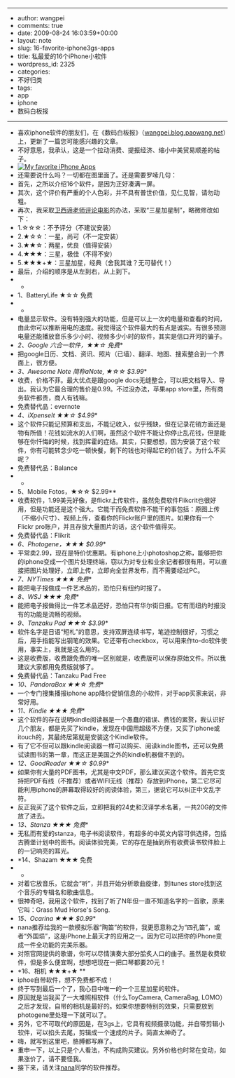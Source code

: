 - --
- author: wangpei
- comments: true
- date: 2009-08-24 16:03:59+00:00
- layout: note
- slug: 16-favorite-iphone3gs-apps
- title: 私最爱的16个iPhone小软件
- wordpress_id: 2325
- categories:
- 不好归类
- tags:
- app
- iphone
- 数码白板报
- --
- 喜欢iphone软件的朋友们，在《数码白板报》（[wangpei.blog.paowang.net](http://wangpei.blog.paowang.net/)）上，更新了一篇您可能感兴趣的文章。
- 不好意思，我承认，这是一个拉动消费、提振经济、缩小中美贸易顺差的帖子。
- [![My favorite iPhone Apps](http://farm4.static.flickr.com/3446/3852908572_6c848b82d5_o.png)](http://www.flickr.com/photos/lookoo/3852908572/)
- 还需要说什么吗？一切都在图里面了。还是需要罗嗦几句：
- 首先，之所以介绍16个软件，是因为正好凑满一屏。
- 其次，这个评价有严重的个人色彩，并不具有普世价值，见仁见智，请勿动粗。
- 再次，我采取[卫西谛老师评论电影](http://vcd.cinepedia.cn/?p=930)的办法，采取“三星加星制”，略微修改如下：
- 1.☆☆☆：不予评分（不建议安装）
- 2.★☆☆：一星，尚可（不一定安装）
- 3.★★☆：两星，优良（值得安装）
- 4.★★★：三星，极佳（不得不安）
- 5.★★★+★：三星加星，经典（舍我其谁？无可替代！）
- 最后，介绍的顺序是从左到右，从上到下。
- *
- 1、BatteryLife ★☆☆ 免费
- *
- 电量显示软件。没有特别强大的功能，但是可以上一次的电量和查看的时间，由此你可以推断用电的速度。我觉得这个软件最大的有点是诚实。有很多预测电量还能播放音乐多少小时、视频多少小时的软件，其实是信口开河的骗子。
- *2、Google 六合一软件，★★☆ 免费**
- 把google日历、文档、资讯、照片（已墙）、翻译、地图、搜索整合到一个界面上，很方便。
- *3、Awesome Note 简称aNote, ★☆☆  $3.99**
- 收费，价格不菲。最大优点是跟google docs无缝整合，可以把文档导入、导出。我认为它最合理的售价是0.99。不过没办法，苹果app store里，所有商务软件都贵，商人有钱嘛。
- 免费替代品：evernote
- *4、iXpenseIt ★★☆ $4.99**
- 这个软件只能记预算和支出，不能记收入，似乎残缺，但在记录花销方面还是物有所值！花钱如流水的人们啊，虽然这个软件不能让你停止乱花钱，但是能够在你忏悔的时候，找到挥霍的症结。其实，只要想想，因为安装了这个软件，你有可能转念少吃一顿快餐，剩下的钱也对得起它的价钱了。为什么不买呢？
- 免费替代品：Balance
- *
- 5、Mobile Fotos，★☆☆ $2.99**
- 收费软件，1.99美元好像，是flickr上传软件，虽然免费软件Flikcrit也很好用，但是功能还是这个强大。它能干而免费软件不能干的事包括：原图上传（不缩小尺寸）、视频上传，查看你的Flickr账户里的图片。如果你有一个Flickr pro账户，并且存放大量图片的话，这个软件值得买。
- 免费替代品：Flikrit
- *6、Photogene，★★★ $0.99**
- 平常卖2.99，现在是特价优惠期。有iphone上小photoshop之称，能够把你的iphone变成一个图片处理终端，窃以为对专业和业余记者都很有用。可以直接把图片处理好，立即上传，立即向全世界发布，而不需要经过PC。
- *7、NYTimes ★★★ 免费**
- 能把电子报做成一件艺术品的，恐怕只有纽约时报了。
- *8、WSJ ★★★ 免费**
- 能把电子报做得比一件艺术品还好，恐怕只有华尔街日报。它有而纽约时报没有的功能是流畅的视频。
- *9、Tanzaku Pad ★★☆ $3.99**
- 软件名字是日语“短札”的意思，支持双屏连续书写，笔迹控制很好，习惯之后，用手指能写出钢笔的效果。它还带有checkbox，可以用来作to-do软件使用，事实上，我就是这么用的。
- 这是收费版，收费跟免费的唯一区别就是，收费版可以保存原始文件。所以我建议大家都用免费版就够了。
- 免费替代品：Tanzaku Pad Free
- *10、PandoraBox ★★☆ 免费**
- 一个专门搜集播报iphone app降价促销信息的小软件，对于app买家来说，非常好用。
- *11、Kindle ★★★ 免费**
- 这个软件的存在说明kindle阅读器是一个愚蠢的错误、费钱的累赘，我认识好几个朋友，都是先买了kindle，发现在中国用超级不方便，又买了iphone或itouch的，其最终居第就是安装这个Kindle软件。
- 有了它不但可以跟kindle阅读器一样可以购买、阅读kindle图书，还可以免费试读图书的第一章，而这正是美国之外的kindle机器做不到的。
- *12、GoodReader ★★☆ $0.99**
- 如果你有大量的PDF图书，尤其是中文PDF，那么建议买这个软件。首先它支持把PDF有线（不推荐）或者WIFI无线（推荐）存放到iPhone，第二它尽可能利用iphone的屏幕取得较好的阅读体验，第三，据说它可以纠正中文乱字符。
- 反正我买了这个软件之后，立即把我的24史和汉译学术名著，一共20G的文件放了进去。
- *13、Stanza ★★★ 免费**
- 无私而有爱的stanza，电子书阅读软件，有超多的中英文内容可供选择，包括古腾堡计划中的图书。阅读体验完美，它的存在是抽到所有收费读书软件脸上的一记响亮的耳光。
- *14、Shazam ★★★ 免费
- *
- 对着它放音乐，它就会“听”，并且开始分析歌曲旋律，到itunes store找到这个音乐的专辑名和歌曲信息。
- 很神奇吧，我用这个软件，找到了听了N年但一直不知道名字的一首歌，原来它叫：Grass Mud Horse's Song.
- *15、Ocarina ★★★ $0.99**
- nana推荐给我的一款模拟乐器“陶笛”的软件，我更愿意称之为“四孔笛”，或者“外国埙”，这是iPhone上最天才的应用之一。因为它可以把你的iPhone变成一件全功能的完美乐器。
- 对照官网提供的歌谱，你可以尽情演奏大部分脍炙人口的曲子。虽然是收费软件，但是多么便宜啊，想想吧现在一把口琴都要20元！
- *16、相机 ★★★+★ **
- iphoe自带软件，想不免费都不成！
- 终于写到最后一个了，我心目中唯一的一个三星加星的软件。
- 原因就是当我买了一大堆照相软件（什么ToyCamera, CameraBag, LOMO）之后才发现，自带的相机是最好的。如果你想要特别的效果，只需要放到photogene里处理一下就可以了。
- 另外，它不可取代的原因是，在3gs上，它具有视频摄录功能，并自带剪辑小软件，可以掐头去尾，剪辑成一个速成的片子。简直太神奇了。
- 嗨，就写到这里吧，胳膊都写麻了。
- 重申一下，以上只是个人看法，不构成购买建议。另外价格也时常在变动，如果涨价了，请不要怪我。
- 接下来，请关注[nana](http://nana.blog.paowang.net)同学的软件推荐。
